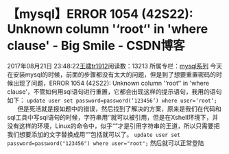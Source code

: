 # 【mysql】ERROR 1054 (42S22): Unknown column '‘root‘' in 'where clause' - Big Smile - CSDN博客
2017年08月21日 23:48:22[王啸tr1912](https://me.csdn.net/tr1912)阅读数：13213
所属专栏：[mysql系列](https://blog.csdn.net/column/details/26482.html)
今天在安装mysql的时候，前面的步骤都没有太大的问题，但是到了想要重置密码的时候出现了问题，ERROR 1054 (42S22): Unknown column '‘root‘' in 'where clause'，不管如何用sql语句进行重置，它都会出现这样的提示语句，我用的语句如下：
`update user set password=password(‘123456‘) where user=‘root‘;`
        但是死活就是报如题中的错误，然后找到了解决的方案，原来是我们在代码和sql工具中写sql语句的时候，字符串用‘’就可以被引用，但是在Xshell环境下，并没有这样的环境，Linux的命令中，似乎“”才是引用字符串的王道，所以只需要把我们想要添加的文字替换成用“”包括就可以了。
`update user set password=password("123456") where user="root";`
然后就可以正常登陆

